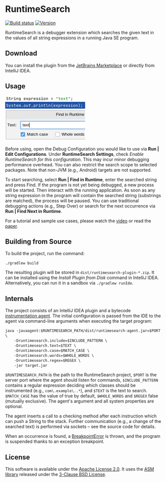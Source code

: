 # RuntimeSearch

[![Build status](https://github.com/sulir/runtimesearch/actions/workflows/build.yml/badge.svg)](https://github.com/sulir/runtimesearch/actions/workflows/build.yml)
[![Version](https://img.shields.io/jetbrains/plugin/v/com.github.sulir.runtimesearch)](https://plugins.jetbrains.com/plugin/16527-runtimesearch)

RuntimeSearch is a debugger extension which searches the given text in the values of all string expressions in a running Java SE program.

## Download

You can install the plugin from the [JetBrains Marketplace](https://plugins.jetbrains.com/plugin/16527-runtimesearch) or directly from IntelliJ IDEA.

## Usage

<!--plugin-desc-->
![Screenshot](https://github.com/sulir/runtimesearch/blob/master/.github/images/screenshot.png?raw=true)

Before using, open the Debug Configuration you would like to use via **Run | Edit Configurations**. Under **RuntimeSearch Settings**, check *Enable RuntimeSearch for this configuration*. This may incur minor debugging performance overhead. You can also restrict the search scope to selected packages. Note that non-JVM (e.g., Android) targets are not supported.

To start searching, select **Run | Find in Runtime**, enter the searched string and press Find. If the program is not yet being debugged, a new process will be started. Then interact with the running application. As soon as any string expression in the program will contain the searched string (substrings are matched), the process will be paused. You can use traditional debugging actions (e.g., Step Over) or search for the next occurrence via **Run | Find Next in Runtime**.

For a tutorial and sample use cases, please watch the [video](https://sulir.github.io/runtimesearch/#video) or read the [paper](https://sulir.github.io/runtimesearch/#article).
<!--/plugin-desc-->

## Building from Source

To build the project, run the command:

    ./gradlew build

The resulting plugin will be stored in `dist/runtimesearch-plugin-*.zip`. It can be installed using the *Install Plugin from Disk* command in IntelliJ IDEA. Alternatively, you can run it in a sandbox via `./gradlew runIde`.

## Internals

The project consists of an IntelliJ IDEA plugin and a bytecode [instrumentation agent](https://docs.oracle.com/en/java/javase/17/docs/api/java.instrument/java/lang/instrument/package-summary.html). The initial configuration is passed from the IDE to the agent via command-line arguments when executing the target program:

    java -javaagent:$RUNTIMESEARCH_PATH/dist/runtimesearch-agent.jar=$PORT \
        -Druntimesearch.include=$INCLUDE_PATTERN \
        -Druntimesearch.text=$TEXT \
        -Druntimesearch.case=$MATCH_CASE \
        -Druntimesearch.words=$WHOLE_WORDS \
        -Druntimesearch.regex=$REGEX \
        -jar target.jar

`$RUNTIMESEARCH_PATH` is the path to the RuntimeSearch project, `$PORT` is the server port where the agent should listen for commands, `$INCLUDE_PATTERN` contains a regular expression deciding which classes should be instrumented (e.g., `com\.example\..*`), and `$TEXT` is the text to search. `$MATCH_CASE` has the value of true by default, `$WHOLE_WORDS` and `$REGEX` false (mutually exclusive). The agent's argument and all system properties are optional.

The agent inserts a call to a checking method after each instruction which can push a String to the stack. Further communication (e.g., a change of the searched text) is performed via sockets &ndash; see the source code for details.

When an occurrence is found, a [BreakpointError](shared/src/main/java/com/github/sulir/runtimesearch/shared/BreakpointError.java) is thrown, and the program is suspended thanks to an exception breakpoint.

## License

This software is available under the [Apache License 2.0](LICENSE.txt). It uses the [ASM library](https://asm.ow2.io) released under the [3-Clause BSD License](agent/src/main/resources/META-INF/LICENSE-ASM.txt).
